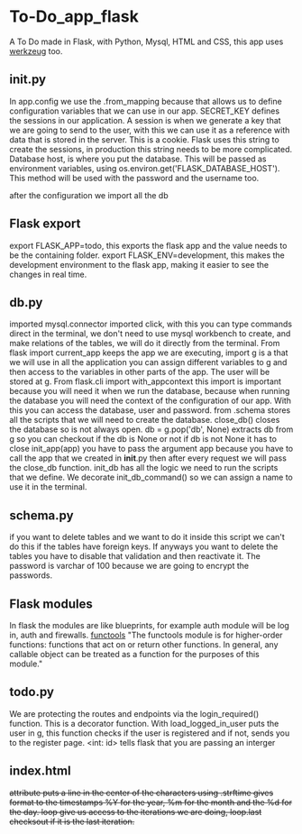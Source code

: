 # To-Do_app_flask
A To Do made in Flask, with Python, Mysql, HTML and CSS, this app uses [werkzeug](https://werkzeug.palletsprojects.com/en/1.0.x/) too.


## __init__.py
In app.config we use the .from_mapping because that allows us to define configuration variables that we can use in our app.
SECRET_KEY defines the sessions in our application.
A session is when we generate a key that we are going to send to the user, with this we can use it as a reference with data that is stored in the server. This is a cookie. 
Flask uses this string to create the sessions, in production this string needs to be more complicated.
Database host, is where you put the database. This will be passed as environment variables, using os.environ.get('FLASK_DATABASE_HOST'). This method will be used with the password and the username too.

after the configuration we import all the db

## Flask export

export FLASK_APP=todo, this exports the flask app and the value needs to be the containing folder.
export FLASK_ENV=development, this makes the development environment to the flask app, making it easier to see the changes in real time.

## db.py

imported mysql.connector
imported click, with this you can type commands direct in the terminal, we don't need to use mysql workbench to create, and make relations of the tables, we will do it directly from the terminal.
From flask import current_app keeps the app we are executing, import g is a that we will use in all the application you can assign different variables to g and then access to the variables in other parts of the app.
The user will be stored at g.
From flask.cli import with_appcontext this import is important because you will need it when we run the database, because when running the database you will need the context of the configuration of our app. With this you can access the database, user and password.
from .schema stores all the scripts that we will need to create the database.
close_db() closes the database so is not always open.
db = g.pop('db', None) extracts db from g so you can checkout if the db is None or not if db is not None it has to close 
init_app(app) you have to pass the argument app because you have to call the app that we created in __init__.py then after every request we will pass the close_db function.
init_db has all the logic we need to run the scripts that we define.
We decorate init_db_command() so we can assign a name to use it in the terminal.

## schema.py

if you want to delete tables and we want to do it inside this script we can't do this if the tables have foreign keys. If anyways you want to delete the tables you have to disable that validation and then reactivate it.
The password is varchar of 100 because we are going to encrypt the passwords.

## Flask modules

In flask the modules are like blueprints, for example auth module will be log in, auth and firewalls.
[functools](https://docs.python.org/3/library/functools.html) "The functools module is for higher-order functions: functions that act on or return other functions. In general, any callable object can be treated as a function for the purposes of this module."


## todo.py

We are protecting the routes and endpoints via the login_required() function. This is a decorator function.
With load_logged_in_user puts the user in g, this function checks if the user is registered and if not, sends you to the register page.
<int: id> tells flask that you are passing an interger

## index.html

<strike> attribute puts a line in the center of the characters
using .strftime gives format to the timestamps %Y for the year, %m for the month and the %d for the day.
loop give us access to the iterations we are doing, loop.last checksout if it is the last iteration.
